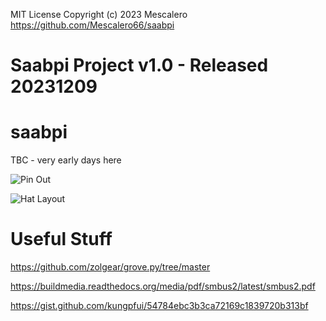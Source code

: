 MIT License
Copyright (c) 2023 Mescalero
<https://github.com/Mescalero66/saabpi>
# Saabpi Project v1.0 - Released 20231209

# saabpi
TBC - very early days here

![Pin Out](https://www.raspberrypi.com/documentation/computers/images/GPIO-Pinout-Diagram-2.png)

![Hat Layout](https://media-cdn.seeedstudio.com/media/catalog/product/cache/bb49d3ec4ee05b6f018e93f896b8a25d/h/t/httpsstatics3.seeedstudio.comseeedfile2018-11bazaar975952_front.jpg)




# Useful Stuff

https://github.com/zolgear/grove.py/tree/master

https://buildmedia.readthedocs.org/media/pdf/smbus2/latest/smbus2.pdf

https://gist.github.com/kungpfui/54784ebc3b3ca72169c1839720b313bf

